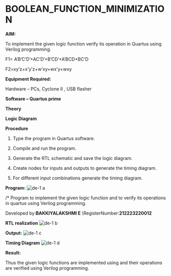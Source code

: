 # BOOLEAN_FUNCTION_MINIMIZATION

**AIM:**

To implement the given logic function verify its operation in Quartus using Verilog programming.

F1= A’B’C’D’+AC’D’+B’CD’+A’BCD+BC’D 

F2=xy’z+x’y’z+w’xy+wx’y+wxy

**Equipment Required:**

Hardware – PCs, Cyclone II , USB flasher

**Software – Quartus prime**

**Theory**

**Logic Diagram**

**Procedure**

1.	Type the program in Quartus software.

2.	Compile and run the program.

3.	Generate the RTL schematic and save the logic diagram.

4.	Create nodes for inputs and outputs to generate the timing diagram.

5.	For different input combinations generate the timing diagram.


**Program:**
![de-1 a](https://github.com/Bakkiyalakshmiethiraj/BOOLEAN_FUNCTION_MINIMIZATION/assets/144870983/dbc59eee-5286-4852-8171-a33450e00b8f)



/* Program to implement the given logic function and to verify its operations in quartus using Verilog programming. 

Developed by:**BAKKIYALAKSHMI E**
\RegisterNumber:**212223220012**


**RTL realization**
![de-1 b](https://github.com/Bakkiyalakshmiethiraj/BOOLEAN_FUNCTION_MINIMIZATION/assets/144870983/154cd7d6-0e53-4aed-98ee-cf659499763f)


**Output:**
![de-1 c](https://github.com/Bakkiyalakshmiethiraj/BOOLEAN_FUNCTION_MINIMIZATION/assets/144870983/e7dc2173-d206-4382-b0df-ca6b0dd3a292)

**Timing Diagram**
![de-1 d](https://github.com/Bakkiyalakshmiethiraj/BOOLEAN_FUNCTION_MINIMIZATION/assets/144870983/85b7dcf6-d3bf-4325-b442-9f3dcda06b8a)

**Result:**

Thus the given logic functions are implemented using and their operations are verified using Verilog programming.

